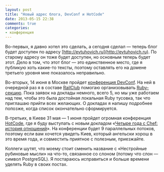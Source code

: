 ```yaml
---
layout: post
title: "Новый адрес блога, DevConf и HotCode"
date: 2013-05-15 22:38
comments: true
categories: 
- конференция
---
```


Во-первых, я давно хотел это сделать, а сегодня сделал — теперь блог будет доступен по адресу
[http://evtuhovich.ru](http://evtuhovich.ru). По старому адресу он тоже будет доступен, но основным теперь будет этот.
Дело в том, что этот блог — это единственное место, где я публикую хоть какие-то тексты, поэтому оставлять его
на домене третьего уровня мне показалось неправильно.

Во-вторых, 14 июня в Москве пройдет [конференция DevConf](http://devconf.ru/). На ней в очередной раз я в составе
[RailClub](http://railsclub.ru) помогаю организовывать [Ruby-секцию](http://devconf.ru/offers/ruby). Пока заявок на
доклады немного, всего 5, но мы уже работаем над тем, чтобы это была достойная локальная Ruby тусовка, так что приглашаю
прийти всех желающих. О докладах я напишу подробнее попозже, когда список окончательно сформируется.

В-третьих, в Киеве 31 мая — 1 июня пройдет огромная конференция [HotCode](http://hotcode.org/), где я буду выступать с
новым докладом «[Четыре года с Chef: история отношений](http://hotcode.org/speeches/chef/)». На конференции будет 9
параллельных потоков, поэтому если вам хочется увидеть Киев, который ангельски хорош в это время года, и совместить
приятное с полезным, приезжайте.

Коллеги шутят, что моему стоит сменить название с «Нестройные рубиновые мысли» на что-то, связанное со слоном (потому
что слон — символ PostgreSQL). Я постараюсь исправиться и больше времени уделять Ruby в своих постах.
